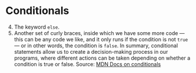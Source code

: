 # Conditionals
4. The keyword `else`.
5. Another set of curly braces, inside which we have some more code — this can be any code we like, and it only runs if the condition is not `true` — or in other words, the condition is `false`.
In summary, conditional statements allow us to create a decision-making process in our programs, where different actions can be taken depending on whether a condition is true or false.
Source: [MDN Docs on conditionals](https://developer.mozilla.org/en-US/docs/Learn/JavaScript/Building_blocks/conditionals)
